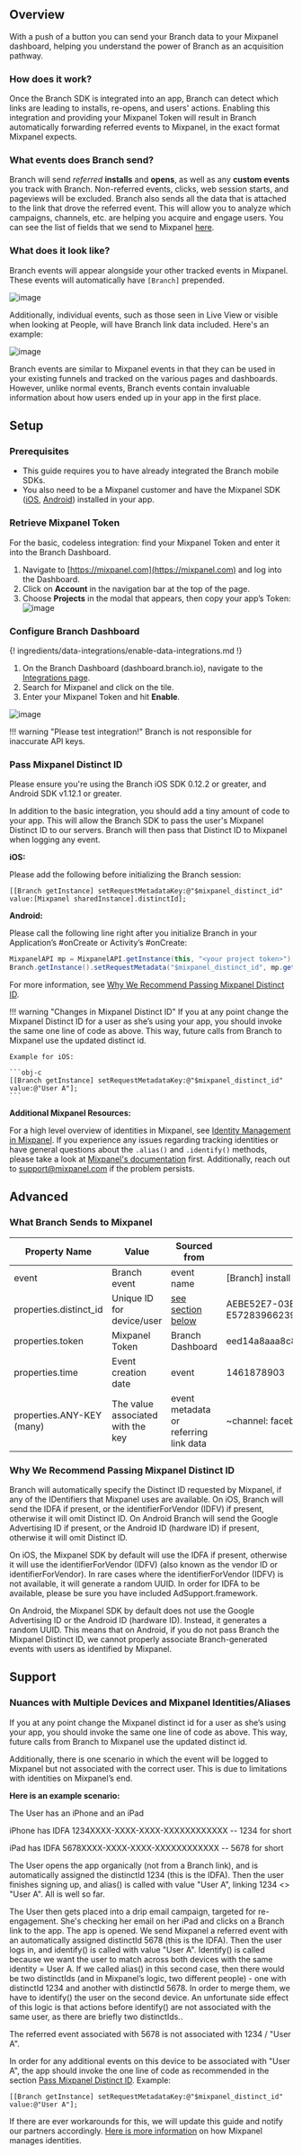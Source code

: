 ## Overview

With a push of a button you can send your Branch data to your Mixpanel dashboard, helping you understand the power of Branch as an acquisition pathway.

### How does it work?

Once the Branch SDK is integrated into an app, Branch can detect which links are leading to installs, re-opens, and users' actions. Enabling this integration and providing your Mixpanel Token will result in Branch automatically forwarding referred events to Mixpanel, in the exact format Mixpanel expects.

### What events does Branch send?

Branch will send *referred* **installs** and **opens**, as well as any **custom events** you track with Branch. Non-referred events, clicks, web session starts, and pageviews will be excluded. Branch also sends all the data that is attached to the link that drove the referred event. This will allow you to analyze which campaigns, channels, etc. are helping you acquire and engage users. You can see the list of fields that we send to Mixpanel [here](#what-branch-sends-to-mixpanel).

### What does it look like?

Branch events will appear alongside your other tracked events in Mixpanel. These events will automatically have `[Branch]` prepended.

![image](/img/pages/integrations/mixpanel/branch-mixpanel.png)

Additionally, individual events, such as those seen in Live View or visible when looking at People, will have Branch link data included. Here's an example:

![image](/img/pages/integrations/mixpanel/mixpanel-live-view.png)

Branch events are similar to Mixpanel events in that they can be used in your existing funnels and tracked on the various pages and dashboards. However, unlike normal events, Branch events contain invaluable information about how users ended up in your app in the first place.

## Setup

### Prerequisites
- This guide requires you to have already integrated the Branch mobile SDKs. 
- You also need to be a Mixpanel customer and have the Mixpanel SDK ([iOS](https://mixpanel.com/help/reference/ios), [Android](https://mixpanel.com/help/reference/android)) installed in your app.

### Retrieve Mixpanel Token

For the basic, codeless integration: find your Mixpanel Token and enter it into the Branch Dashboard.

1. Navigate to [https://mixpanel.com](https://mixpanel.com) and log into the Dashboard.
1. Click on **Account** in the navigation bar at the top of the page.
1. Choose **Projects** in the modal that appears, then copy your app’s Token: ![image](/img/pages/integrations/mixpanel/mixpanel-token.png)

### Configure Branch Dashboard

{! ingredients/data-integrations/enable-data-integrations.md !}

1. On the Branch Dashboard (dashboard.branch.io), navigate to the [Integrations page](https://dashboard.branch.io/integrations).
1. Search for Mixpanel and click on the tile.
1. Enter your Mixpanel Token and hit **Enable**.

![image](/img/pages/integrations/mixpanel/enable-mixpanel-integration.png)

!!! warning "Please test integration!"
    Branch is not responsible for inaccurate API keys.

### Pass Mixpanel Distinct ID

Please ensure you're using the Branch iOS SDK 0.12.2 or greater, and Android SDK v1.12.1 or greater.

In addition to the basic integration, you should add a tiny amount of code to your app. This will allow the Branch SDK to pass the user's Mixpanel Distinct ID to our servers. Branch will then pass that Distinct ID to Mixpanel when logging any event.

**iOS:**

Please add the following before initializing the Branch session:

```obj-c
[[Branch getInstance] setRequestMetadataKey:@"$mixpanel_distinct_id" value:[Mixpanel sharedInstance].distinctId];
```

**Android:**

Please call the following line right after you initialize Branch in your Application’s #onCreate or Activity’s #onCreate:

```java
MixpanelAPI mp = MixpanelAPI.getInstance(this, "<your project token>");
Branch.getInstance().setRequestMetadata("$mixpanel_distinct_id", mp.getDistinctId());
```

For more information, see [Why We Recommend Passing Mixpanel Distinct ID](#what-branch-sends-to-mixpanel).

!!! warning "Changes in Mixpanel Distinct ID"
    If you at any point change the Mixpanel Distinct ID for a user as she’s using your app, you should invoke the same one line of code as above. This way, future calls from Branch to Mixpanel use the updated distinct id.

    Example for iOS:

    ```obj-c
    [[Branch getInstance] setRequestMetadataKey:@"$mixpanel_distinct_id" value:@"User A"];
    ```


**Additional Mixpanel Resources:**

For a high level overview of identities in Mixpanel, see [Identity Management in Mixpanel](https://mixpanel.com/help/questions/articles/how-do-i-use-alias-and-identify). If you experience any issues regarding tracking identities or have general questions about the `.alias()` and `.identify()` methods, please take a look at [Mixpanel's documentation](https://mixpanel.com/help/questions/articles/how-should-i-handle-my-user-identity-with-the-mixpanel-javascript-library) first. Additionally, reach out to <support@mixpanel.com> if the problem persists.

## Advanced

### What Branch Sends to Mixpanel

| Property Name | Value | Sourced from | Example | Req
| --- | --- | --- | --- | --- 
| event | Branch event | event name | [Branch] install | Y
| properties.distinct_id | Unique ID for device/user | [see section below](#why-we-recommend-passing-mixpanel-distinct-id) | AEBE52E7-03EE-455A-B3C4-E57283966239 | N
| properties.token | Mixpanel Token | Branch Dashboard | eed14a8aaa8c8ef777b8e9cb30826399 | Y
| properties.time | Event creation date | event | 1461878903 | N
| properties.ANY-KEY (many) | The value associated with the key | event metadata or referring link data | ~channel: facebook | N


### Why We Recommend Passing Mixpanel Distinct ID

Branch will automatically specify the Distinct ID requested by Mixpanel, if any of the IDentifiers that Mixpanel uses are available. On iOS, Branch will send the IDFA if present, or the identifierForVendor (IDFV) if present, otherwise it will omit Distinct ID. On Android Branch will send the Google Advertising ID if present, or the Android ID (hardware ID) if present, otherwise it will omit Distinct ID.

On iOS, the Mixpanel SDK by default will use the IDFA if present, otherwise it will use the identifierForVendor (IDFV) (also known as the vendor ID or identifierForVendor). In rare cases where the identifierForVendor (IDFV) is not available, it will generate a random UUID. In order for IDFA to be available, please be sure you have included AdSupport.framework.

On Android, the Mixpanel SDK by default does not use the Google Advertising ID or the Android ID (hardware ID). Instead, it generates a random UUID. This means that on Android, if you do not pass Branch the Mixpanel Distinct ID, we cannot properly associate Branch-generated events with users as identified by Mixpanel.

## Support

### Nuances with Multiple Devices and Mixpanel Identities/Aliases

If you at any point change the Mixpanel distinct id for a user as she’s using your app, you should invoke the same one line of code as above. This way, future calls from Branch to Mixpanel use the updated distinct id.

Additionally, there is one scenario in which the event will be logged to Mixpanel but not associated with the correct user. This is due to limitations with identities on Mixpanel’s end.

**Here is an example scenario:**

The User has an iPhone and an iPad

iPhone has IDFA 1234XXXX-XXXX-XXXX-XXXXXXXXXXXX -- 1234 for short

iPad has IDFA 5678XXXX-XXXX-XXXX-XXXXXXXXXXXX -- 5678 for short

The User opens the app organically (not from a Branch link), and is automatically assigned the distinctId 1234 (this is the IDFA). Then the user finishes signing up, and alias() is called with value "User A", linking 1234 <> "User A". All is well so far.

The User then gets placed into a drip email campaign, targeted for re-engagement. She's checking her email on her iPad and clicks on a Branch link to the app. The app is opened. We send Mixpanel a referred event with an automatically assigned distinctId 5678 (this is the IDFA). Then the user logs in, and identify() is called with value "User A". Identify() is called because we want the user to match across both devices with the same identity = User A. If we called alias() in this second case, then there would be two distinctIds (and in Mixpanel’s logic, two different people) - one with distinctId 1234 and another with distinctId 5678. In order to merge them, we have to identify() the user on the second device. An unfortunate side effect of this logic is that actions before identify() are not associated with the same user, as there are briefly two distinctIds..

The referred event associated with 5678 is not associated with 1234 / "User A".

In order for any additional events on this device to be associated with "User A", the app should invoke the one line of code as recommended in the section [Pass Mixpanel Distinct ID](#why-we-recommend-passing-mixpanel-distinct-id). Example:

```objc
[[Branch getInstance] setRequestMetadataKey:@"$mixpanel_distinct_id" value:@"User A"];
```

If there are ever workarounds for this, we will update this guide and notify our partners accordingly. [Here is more information](https://mixpanel.com/help/questions/articles/how-do-i-use-alias-and-identify) on how Mixpanel manages identities.
